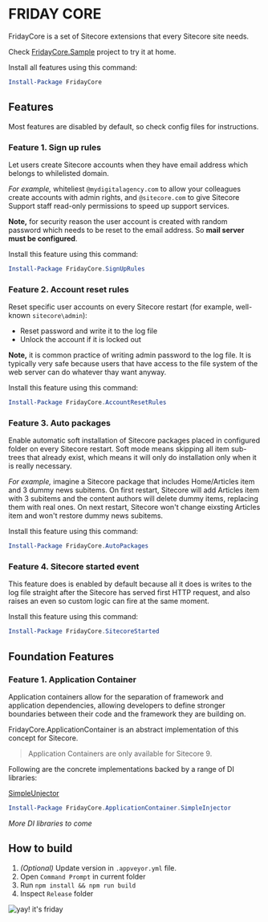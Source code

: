 # FRIDAY CORE

FridayCore is a set of Sitecore extensions that every Sitecore site needs.

Check [FridayCore.Sample](https://github.com/AlenPelin/FridayCore/tree/sample) project to try it at home.

Install all features using this command:

```ps1
Install-Package FridayCore
```

## Features
Most features are disabled by default, so check config files for instructions.

### Feature 1. Sign up rules

Let users create Sitecore accounts when they have email address which belongs to
whilelisted domain.

_For example,_ whiteliest `@mydigitalagency.com` to allow your colleagues create
accounts with admin rights, and `@sitecore.com` to give Sitecore Support staff
read-only permissions to speed up support services.

**Note,** for security reason the user account is created with random password
which needs to be reset to the email address. So **mail server must be configured**.

Install this feature using this command:

```ps1
Install-Package FridayCore.SignUpRules
```

### Feature 2. Account reset rules

Reset specific user accounts on every Sitecore restart (for example, well-known
`sitecore\admin`):

* Reset password and write it to the log file
* Unlock the account if it is locked out
 
**Note,** it is common practice of writing admin password to the log file. It is typically very safe because users that
have access to the file system of the web server can do whatever thay want anyway.

Install this feature using this command:

```ps1
Install-Package FridayCore.AccountResetRules
```

### Feature 3. Auto packages

Enable automatic soft installation of Sitecore packages placed in configured folder on every Sitecore restart.
Soft mode means skipping all item sub-trees that already exist, which means it will only do installation only
when it is really necessary.

_For example,_ imagine a Sitecore package that includes Home/Articles item and 3 dummy news subitems. On first restart,
Sitecore will add Articles item with 3 subitems and the content authors will delete dummy items, replacing them with
real ones. On next restart, Sitecore won't change eixsting Articles item and won't restore dummy news subitems.

Install this feature using this command:

```ps1
Install-Package FridayCore.AutoPackages
```

### Feature 4. Sitecore started event

This feature does is enabled by default because all it does is writes to the log file straight after
the Sitecore has served first HTTP request, and also raises an even so custom logic can fire at the same moment.

Install this feature using this command:

```ps1
Install-Package FridayCore.SitecoreStarted
```
## Foundation Features

### Feature 1. Application Container

Application containers allow for the separation of framework and application dependencies, 
allowing developers to define stronger boundaries between their code and the framework they are building on. 

FridayCore.ApplicationContainer is an abstract implementation of this concept for Sitecore.

> Application Containers are only available for Sitecore 9.

Following are the concrete implementations backed by a range of DI libraries:

[SimpleUnjector](https://simpleinjector.org/index.html)

```ps1
Install-Package FridayCore.ApplicationContainer.SimpleInjector
```

*More DI libraries to come*





## How to build

1. *(Optional)* Update version in `.appveyor.yml` file.
2. Open `Command Prompt` in current folder
3. Run `npm install && npm run build`
4. Inspect `Release` folder

![yay! it's friday](https://user-images.githubusercontent.com/2854666/41104450-b86c2058-6aae-11e8-88ef-7bbafcc799c3.png)
